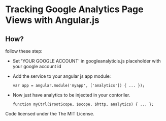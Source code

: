 # Tracking Google Analytics Page Views with Angular.js

## How?

follow these step:

- Set 'YOUR GOOGLE ACCOUNT' in googleanalyticis.js placeholder with your google account id
- Add the service to your angular js app module:

	``var app = angular.module('myapp', ['analytics']) {
		...
	});``


- Now just have analytics to be injected in your contorller.

	``function myCtrl($rootScope, $scope, $http, analytics) {
	    ...
	};``

Code licensed under the The MIT License. 
